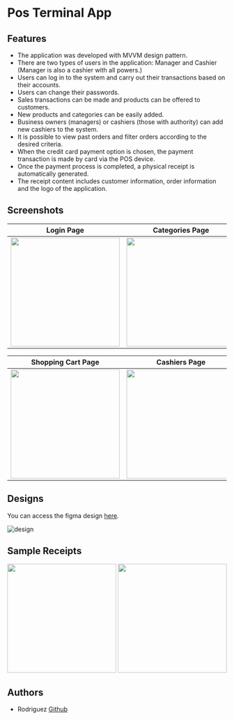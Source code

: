 # Pos Terminal App

## Features
- The application was developed with MVVM design pattern.
- There are two types of users in the application: Manager and Cashier (Manager is also a cashier with all powers.)
- Users can log in to the system and carry out their transactions based on their accounts.
- Users can change their passwords.
- Sales transactions can be made and products can be offered to customers.
- New products and categories can be easily added.
- Business owners (managers) or cashiers (those with authority) can add new cashiers to the system.
- It is possible to view past orders and filter orders according to the desired criteria.
- When the credit card payment option is chosen, the payment transaction is made by card via the POS device.
- Once the payment process is completed, a physical receipt is automatically generated.
- The receipt content includes customer information, order information and the logo of the application.

## Screenshots
| Login Page | Categories Page | Products Page |
|-------------------|-------------------|-------------------|
| <img src="https://github.com/CampusCoders/PosTerminalApp/assets/78374444/19c5304a-e5c8-494a-a2d3-8683cc841f96" width=250> | <img src="https://github.com/CampusCoders/PosTerminalApp/assets/78374444/743a168c-343f-4f64-aa4e-7affd17f7cd2" width=250> | <img src="https://github.com/CampusCoders/PosTerminalApp/assets/78374444/8a8e4eac-427c-4f76-a064-26cedbaaf4be" width=250> |

| Shopping Cart Page | Cashiers Page | Daily Report Page |
|-------------------|-------------------|-------------------|
| <img src="https://github.com/CampusCoders/PosTerminalApp/assets/78374444/669bea2c-c56b-482b-9738-6750ff826ff9" width=250> | <img src="https://github.com/CampusCoders/PosTerminalApp/assets/78374444/ba00c2dc-9f59-451a-b23d-672d3cefd7be" width=250> | <img src="https://github.com/CampusCoders/PosTerminalApp/assets/78374444/5727fcb1-87fe-4003-91f5-45d4a86dc885" width=250> |

## Designs
You can access the figma design [here](https://www.figma.com/file/bBP1Pn46TUZsndBbc3qRub/PosTerminalApp).

![design](https://github.com/CampusCoders/PosTerminalApp/assets/78374444/12272970-6618-438f-9010-9928cf37a56e)

## Sample Receipts

<img src="https://github.com/CampusCoders/PosTerminalApp/assets/78374444/167e0d8f-fad9-4d17-85f8-b94fc4fe3aa0" width=250>
<img src="https://github.com/CampusCoders/PosTerminalApp/assets/78374444/9fca1b75-e8c4-4f2f-b870-326ddcdf5d43" width=250>

## Authors

- Rodriguez [Github](https://github.com/jupiter96)